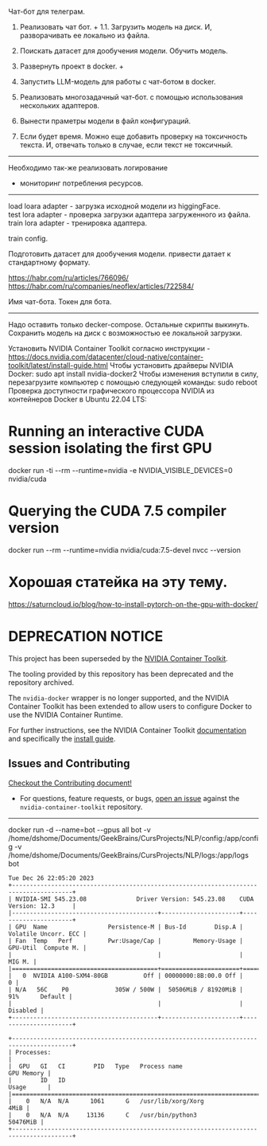 Чат-бот для телеграм.

1. Реализовать чат бот. +
1.1. Загрузить модель на диск. И, разворачивать ее локально из файла.
4. Поискать датасет для дообучения модели.
   Обучить модель.
2. Развернуть проект в docker. +
3. Запустить LLM-модель для работы с чат-ботом в docker.

5. Реализовать многозадачный чат-бот. с помощью использования нескольких адаптеров.
6. Вынести праметры модели в файл конфигураций.
7. Если будет время. Можно еще добавить проверку на токсичность текста. И, отвечать только в случае, если текст не токсичный.
-------------------------------------------------------
Необходимо так-же реализовать логирование 
+ мониторинг потребления ресурсов.
-------------------------------------------------------

load loara adapter - загрузка исходной модели из higgingFace.  
test lora adapter - проверка загрузки адаптера загруженного из файла.
train lora adapter - тренировка адаптера.


train config. 

Подготовить датасет для дообучения модели.
привести датает к стандартному формату.


https://habr.com/ru/articles/766096/
https://habr.com/ru/companies/neoflex/articles/722584/


Имя чат-бота.
Токен для бота.

----------------------------------------------------------------------------------------------
Надо оставить только decker-compose. Остальные скрипты выкинуть.
Сохранить модель на диск с возможностью ее локальной загрузки.

Установить  NVIDIA Container Toolkit согласно инструкции - 
https://docs.nvidia.com/datacenter/cloud-native/container-toolkit/latest/install-guide.html
Чтобы установить драйверы NVIDIA Docker:
sudo apt install nvidia-docker2
Чтобы изменения вступили в силу, перезагрузите компьютер с помощью следующей команды:
 sudo reboot
 Проверка доступности графического процессора NVIDIA из контейнеров Docker в Ubuntu 22.04 LTS:

 # Running an interactive CUDA session isolating the first GPU
docker run -ti --rm --runtime=nvidia -e NVIDIA_VISIBLE_DEVICES=0 nvidia/cuda

# Querying the CUDA 7.5 compiler version
docker run --rm --runtime=nvidia nvidia/cuda:7.5-devel nvcc --version

# Хорошая статейка на эту тему.
https://saturncloud.io/blog/how-to-install-pytorch-on-the-gpu-with-docker/


# DEPRECATION NOTICE

This project has been superseded by the [NVIDIA Container Toolkit](https://github.com/NVIDIA/nvidia-container-toolkit).

The tooling provided by this repository has been deprecated and the repository archived.

The `nvidia-docker` wrapper is no longer supported, and the NVIDIA Container Toolkit has been extended
to allow users to configure Docker to use the NVIDIA Container Runtime.

For further instructions, see the NVIDIA Container Toolkit [documentation](https://docs.nvidia.com/datacenter/cloud-native/container-toolkit)
and specifically the [install guide](https://docs.nvidia.com/datacenter/cloud-native/container-toolkit/latest/install-guide.html).

## Issues and Contributing

[Checkout the Contributing document!](https://github.com/NVIDIA/nvidia-container-toolkit/CONTRIBUTING.md)

* For questions, feature requests, or bugs, [open an issue](https://github.com/NVIDIA/nvidia-container-toolkit/issues/new) against the `nvidia-container-toolkit` repository.

----------------------------------------------------------------------------------------------
docker run -d --name=bot --gpus all bot -v /home/dshome/Documents/GeekBrains/CursProjects/NLP/config:/app/config -v /home/dshome/Documents/GeekBrains/CursProjects/NLP/logs:/app/logs bot

```
Tue Dec 26 22:05:20 2023       
+---------------------------------------------------------------------------------------+
| NVIDIA-SMI 545.23.08              Driver Version: 545.23.08    CUDA Version: 12.3     |
|-----------------------------------------+----------------------+----------------------+
| GPU  Name                 Persistence-M | Bus-Id        Disp.A | Volatile Uncorr. ECC |
| Fan  Temp   Perf          Pwr:Usage/Cap |         Memory-Usage | GPU-Util  Compute M. |
|                                         |                      |               MIG M. |
|=========================================+======================+======================|
|   0  NVIDIA A100-SXM4-80GB          Off | 00000000:8B:00.0 Off |                    0 |
| N/A   56C    P0             305W / 500W |  50506MiB / 81920MiB |     91%      Default |
|                                         |                      |             Disabled |
+-----------------------------------------+----------------------+----------------------+
                                                                                         
+---------------------------------------------------------------------------------------+
| Processes:                                                                            |
|  GPU   GI   CI        PID   Type   Process name                            GPU Memory |
|        ID   ID                                                             Usage      |
|=======================================================================================|
|    0   N/A  N/A      1061      G   /usr/lib/xorg/Xorg                            4MiB |
|    0   N/A  N/A     13136      C   /usr/bin/python3                          50476MiB |
+---------------------------------------------------------------------------------------+
```